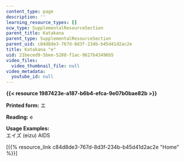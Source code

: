 ```yaml
---
content_type: page
description: ''
learning_resource_types: []
ocw_type: SupplementalResourceSection
parent_title: Katakana
parent_type: SupplementalResourceSection
parent_uid: c84d8de3-767d-8d3f-234b-b45d41d2ac2e
title: Katakana "e"
uid: 21beced9-5bee-5288-f1ac-9627b43496b5
video_files:
  video_thumbnail_file: null
video_metadata:
  youtube_id: null
---
```


**{{< resource 1987423e-a187-b6b4-efca-9e07b0bae82b >}}**

**Printed form:** エ

**Reading:** e

**Usage Examples:**  
エイズ (eizu) AIDS

\[{{% resource_link c84d8de3-767d-8d3f-234b-b45d41d2ac2e "Home" %}}\]